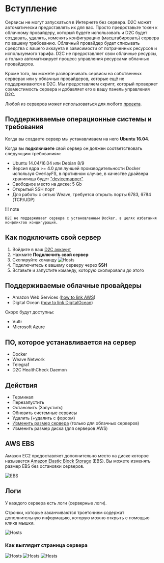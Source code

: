 # Вступление

Сервисы не могут запускаться в Интернете без сервера. D2C может автоматически предоставлять их для вас. Просто предоставьте токен к облачному провайдеру, который будете использовать и D2C будет создавать, удалять, изменять конфигурацию (масштабировать) сервера по вашему требованию. Облачный провайдер будет списывать средства с вашего аккаунта в зависимости от потраченных ресурсов и используемого тарифа. D2C не предоставляет свои облачные ресурсы, а только автоматизирует процесс управления ресурсами облачных провайдеров.

Кроме того, вы можете разворачивать сервисы на собственных серверах или у облачных провайдеров, которые ещё не поддерживаются в D2C. Мы предоставляем скрипт, который проверяет совместимость сервера и добавляет его в вашу панель управления D2C.

Любой из серверов может использоваться для любого [проекта](/getting-started/projects/).

## Поддерживаемые операционные системы и требования

Когда вы создаете сервер мы устанавливаем на него **Ubuntu 16.04**.

Когда вы **подключаете** свой сервер он должен соответствовать следующим требованиям:

- Ubuntu 14.04/16.04 или Debian 8/9
- Версия ядра >= 4.0 для лучшей производительности Docker используя OverlayFS, в противном случае,  в качестве драйвера хранилища будет ["devicemapper"](https://docs.docker.com/engine/userguide/storagedriver/selectadriver/)
- Свободное место на диске: 5 Gb
- Открытый SSH порт
- Для работы с сетью Weave, требуется открыть порты 6783, 6784 (TCP/UDP)

!!! note

    D2C не поддерживает сервера с установленным Docker, в целях избегания конфликтов конфигураций.

## Как подключить свой сервер

1. Войдите в ваш [D2C аккаунт](https://panel.d2c.io/account/signup)
2. Нажмите **Подключить свой сервер**
3. Скопируйте команду
![Hosts](../img/hosts_connect_own.png)
4. Подключитесь к вашему серверу через **SSH**
5. Вставьте и запустите команду, которую скопировали до этого

## Поддерживаемые облачные провайдеры

- Amazon Web Services ([how to link AWS](/getting-started/cloud-providers/#amazon-web-services))
- Digital Ocean ([how to link DigitalOcean](/getting-started/cloud-providers/#digital-ocean))

Скоро будут доступны:

- Vultr
- Microsoft Azure

## ПО, которое устанавливается на сервер

- Docker
- Weave Network
- Telegraf
- D2C HealthCheck Daemon

## Действия

- Терминал
- Перезапустить
- Остановить (Запустить)
- Обновить системные сервисы
- Удалить (+удалить с форсом)
- [Изменить размер сервера](/platform/scaling/#_3) (только для облачных серверов)
- Изменить размер диска (для серверов AWS)

## AWS EBS

Амазон EC2 предоставляет дополнительно место  на диске которое называется [Amazon Elastic Block Storage](https://aws.amazon.com/ebs/?nc1=h_ls) (EBS). Вы можете изменять размер EBS без остановки серверов.

![EBS](../img/scaling_ebs.png)

## Логи

У каждого сервера есть логи (серверные логи).

Строчки, которые заканчиваются троеточием содержат дополнительную информацию, которую можно открыть с помощью клика мышки.

![Hosts](../img/host_logs.png)

### Как выглядит страница сервера

![Hosts](../img/host_page.png)
![Hosts](../img/host_page2.png)
![Hosts](../img/host_page3.png)
